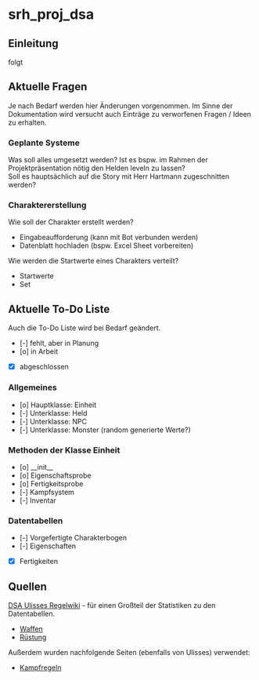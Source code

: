 # srh_proj_dsa
## Einleitung
folgt

## Aktuelle Fragen
Je nach Bedarf werden hier Änderungen vorgenommen. Im Sinne der Dokumentation wird versucht auch Einträge zu  verworfenen Fragen / Ideen zu erhalten.

### Geplante Systeme
Was soll alles umgesetzt werden? Ist es bspw. im Rahmen der Projektpräsentation nötig den Helden leveln zu lassen?\
Soll es hauptsächlich auf die Story mit Herr Hartmann zugeschnitten werden?

### Charaktererstellung
Wie soll der Charakter erstellt werden?
- Eingabeaufforderung (kann mit Bot verbunden werden)
- Datenblatt hochladen (bspw. Excel Sheet vorbereiten)

Wie werden die Startwerte eines Charakters verteilt?
- Startwerte
- Set

## Aktuelle To-Do Liste
Auch die To-Do Liste wird bei Bedarf geändert.

- [-] fehlt, aber in Planung
- [o] in Arbeit
- [x] abgeschlossen

### Allgemeines
- [o] Hauptklasse: Einheit
- [-] Unterklasse: Held
- [-] Unterklasse: NPC
- [-] Unterklasse: Monster (random generierte Werte?)

### Methoden der Klasse Einheit
- [o] \_\_init\_\_
- [o] Eigenschaftsprobe
- [o] Fertigkeitsprobe
- [-] Kampfsystem
- [-] Inventar

### Datentabellen
- [-] Vorgefertigte Charakterbogen
- [-] Eigenschaften
- [x] Fertigkeiten

## Quellen
[DSA Ulisses Regelwiki](https://dsa.ulisses-regelwiki.de) - für einen Großteil der Statistiken zu den Datentabellen.
- [Waffen](https://dsa.ulisses-regelwiki.de/RS_Waffen.html)
- [Rüstung](https://dsa.ulisses-regelwiki.de/RS_Ruestung.html)

Außerdem wurden nachfolgende Seiten (ebenfalls von Ulisses) verwendet:
- [Kampfregeln](https://dsa.ulisses-regelwiki.de/Kampfregeln.html)